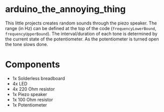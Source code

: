 # arduino_the_annoying_thing

This little projects creates random sounds through the piezo speaker. The range (in Hz) can be defined at the top of the code (`frequencyLowerBound`, `frequencyUpperBound`). The interval/duration of each tone is determined by the current state of the potentiometer. As the potentiometer is turned open the tone slows done.

# Components

* 1x Solderless breadboard
* 4x LED
* 4x 220 Ohm resistor
* 1x Piezo speaker
* 1x 100 Ohm resistor
* 1x Potentiometer
